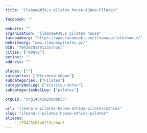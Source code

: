 ```yaml
---
title: "ileana&#39;s pilates house-Αθήνα-Pilates"

facebook: ""

website: ""
organisation: "ileana&#39;s pilates house"
facebookorg: "https://www.facebook.com/ileanaspilateshouse/"
websiteorg: "www.ileanaspilates.gr/"
UID: "7042020140113school"
cities: ["Αθήνα"]
perioxi: ""
address: ""

places: [""]
categories: ["Κλειστού Χώρου"]
subcategories: ["Pilates"]
categoryNoSLug: ["kleistou-xorou"]
subcategoriesNoSLug: ["pilates"]

orgUID: "org14042020000655"

url: "ileana-s-pilates-house-athina-pilates/athina"
slug: "ileana-s-pilates-house-athina-pilates"
aliases:
    - /7042020140113school
---
```





